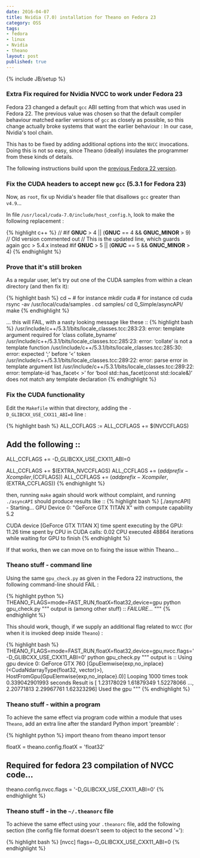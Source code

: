 ```yaml
---
date: 2016-04-07
title: Nvidia (7.0) installation for Theano on Fedora 23
category: OSS
tags:
- fedora
- linux
- Nvidia
- theano
layout: post
published: true
---
```

{% include JB/setup %}

### Extra Fix required for Nvidia NVCC to work under Fedora 23

Fedora 23 changed a default ```gcc``` ABI setting from that which was used in Fedora 22.  The previous value
was chosen so that the default compiler behaviour matched earlier versions of ```gcc``` as closely as possible, so this 
change actually broke systems that want the earlier behaviour : In our case, Nvidia's tool chain.

This has to be fixed by adding additional options into the ```NVCC``` invocations.  Doing this
is not so easy, since Theano (ideally) insulates the programmer from these kinds of details.

The following instructions build upon the <a href="/oss/2015/07/07/nvidia-on-fedora-22" target="_blank">previous Fedora 22 version</a>.


### Fix the CUDA headers to accept new ```gcc``` (5.3.1 for Fedora 23)

Now, as ```root```, fix up Nvidia's header file that disallows ``gcc`` greater than ``v4.9``...

In file ``/usr/local/cuda-7.0/include/host_config.h``, look to make the following replacement : 

{% highlight c++ %}
// #if __GNUC__ > 4 || (__GNUC__ == 4 && __GNUC_MINOR__ > 9)  // Old version commented out
// This is the updated line, which guards again gcc > 5.4.x instead
#if __GNUC__ > 5 || (__GNUC__ == 5 && __GNUC_MINOR__ > 4)
{% endhighlight %}


### Prove that it's still broken

As a regular user, let's try out one of the CUDA samples from within a clean directory (and then fix it):

{% highlight bash %}
cd ~        # for instance
mkdir cuda  # for instance
cd cuda
rsync -av /usr/local/cuda/samples .
cd samples/
cd 0_Simple/asyncAPI/
make
{% endhighlight %}

... this will FAIL, with a nasty looking message like these ::
{% highlight bash %}
/usr/include/c++/5.3.1/bits/locale_classes.tcc:283:23: error: template argument required for ‘class collate_byname’
/usr/include/c++/5.3.1/bits/locale_classes.tcc:285:23: error: ‘collate’ is not a template function
/usr/include/c++/5.3.1/bits/locale_classes.tcc:285:30: error: expected ‘;’ before ‘<’ token
/usr/include/c++/5.3.1/bits/locale_classes.tcc:289:22: error: parse error in template argument list
/usr/include/c++/5.3.1/bits/locale_classes.tcc:289:22: error: template-id ‘has_facet<<expression error> >’ for ‘bool std::has_facet(const std::locale&)’ does not match any template declaration
{% endhighlight %}


### Fix the CUDA functionality

Edit the ```Makefile``` within that directory, adding the ```-D_GLIBCXX_USE_CXX11_ABI=0``` line : 

{% highlight bash %}
ALL_CCFLAGS :=
ALL_CCFLAGS += $(NVCCFLAGS)

## Add the following ::
ALL_CCFLAGS += -D_GLIBCXX_USE_CXX11_ABI=0 

ALL_CCFLAGS += $(EXTRA_NVCCFLAGS)
ALL_CCFLAGS += $(addprefix -Xcompiler ,$(CCFLAGS))
ALL_CCFLAGS += $(addprefix -Xcompiler ,$(EXTRA_CCFLAGS))
{% endhighlight %}

then, running ```make``` again should work without complaint, and running ```./asyncAPI``` should produce results like ::
{% highlight bash %}
[./asyncAPI] - Starting...
GPU Device 0: "GeForce GTX TITAN X" with compute capability 5.2

CUDA device [GeForce GTX TITAN X]
time spent executing by the GPU: 11.26
time spent by CPU in CUDA calls: 0.02
CPU executed 48864 iterations while waiting for GPU to finish
{% endhighlight %}

If that works, then we can move on to fixing the issue within Theano...



### Theano stuff - command line

Using the same ```gpu_check.py``` as given in the Fedora 22 instructions, the following command-line should FAIL :

{% highlight python %}
THEANO_FLAGS=mode=FAST_RUN,floatX=float32,device=gpu   python gpu_check.py
""" output is (among other stuff) ::
*FAILURE...*
"""
{% endhighlight %}


This should work, though, if we supply an additional flag related to ```NVCC``` (for when it is invoked deep inside ```Theano```) :

{% highlight bash %}
THEANO_FLAGS=mode=FAST_RUN,floatX=float32,device=gpu,nvcc.flags='-D_GLIBCXX_USE_CXX11_ABI=0'   python gpu_check.py
""" output is ::
Using gpu device 0: GeForce GTX 760
[GpuElemwise{exp,no_inplace}(<CudaNdarrayType(float32, vector)>), HostFromGpu(GpuElemwise{exp,no_inplace}.0)]
Looping 1000 times took 0.339042901993 seconds
Result is [ 1.23178029  1.61879349  1.52278066 ...,  2.20771813  2.29967761 1.62323296]
Used the gpu
"""
{% endhighlight %}


### Theano stuff - within a program

To achieve the same effect via program code within a module that uses ```Theano```, add an extra line after the standard Python import 'preamble' : 

{% highlight python %}
import theano
from theano import tensor

floatX = theano.config.floatX = 'float32'

## Required for fedora 23 compilation of NVCC code...
theano.config.nvcc.flags = '-D_GLIBCXX_USE_CXX11_ABI=0'
{% endhighlight %}


### Theano stuff - in the ```~/.theanorc``` file

To achieve the same effect using your ```.theanorc``` file, add the following section (the config file format doesn't seem to object to the second '='):

{% highlight bash %}
[nvcc]
flags=-D_GLIBCXX_USE_CXX11_ABI=0
{% endhighlight %}

